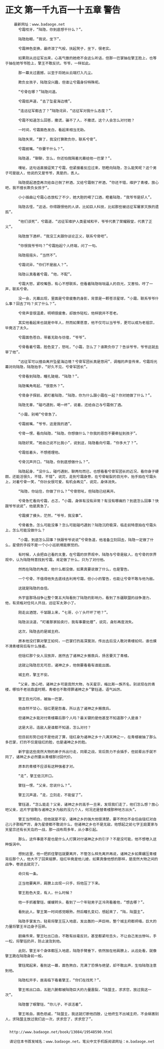 # 正文 第一千九百一十五章 警告
        最新网址：www.badaoge.net
          兮霜咬牙，“陆隐，你到底想干什么？”。
      
          陆隐抬眼，“我说，坐下”。
      
          兮霜神色变换，最终泄了气般，扶起凳子，坐下，很老实。
      
          如果刚从远征军出来，心高气傲的她绝不会这么听话，但那一巴掌抽在擎王脸上，也等于抽在她爷爷脸上，擎王不敢反抗，爷爷，一样如此。
      
          那一幕太过震撼，以至于将她从云端打入凡尘。
      
          欺负女孩子，陆隐没兴趣，但谁让兮霜身份特殊呢。
      
          “兮骨在哪？”陆隐问道。
      
          兮霜低声道，“去了坠星海边境”。
      
          “连远征军都去了？”陆隐诧异，“远征军对我什么态度？”。
      
          兮霜不知道怎么回答，撒谎，骗不了人，不撒谎，这个人会怎么对付她？
      
          一时间，兮霜面色发白，看起来相当无助。
      
          陆隐失笑，“算了，我没打算欺负你，联系兮骨”。
      
          兮霜抿嘴，“你要干什么？”。
      
          陆隐道，“聊聊，怎么，你还怕我隔着光幕给他一巴掌？”。
      
          噗呲，这句话直接逗笑了兮霜，但紧接着反应过来，怒瞪向陆隐，怎么能笑呢？这个男子可是敌人，他说的又是爷爷，真是的，丢人。
      
          陆隐提起酒壶再次给自己倒了杯酒，又给兮霜倒了杯酒，“你还不错，维护了青楼，放心吧，我不擅长欺负女孩子”。
      
          小小插曲让兮霜心态放松了不少，她大胆的喝了口酒，瞪着陆隐，“我爷爷是好人”。
      
          陆隐古怪，“这话，你得跟恨他的人讲，比如巨人科技，比如那些被远征军屠家灭族的遗孤”。
      
          “他们该死”，兮霜道，“远征军维护人类星域和平，爷爷代表了荣耀殿堂，代表了正义”。
      
          陆隐放下酒杯，“我没工夫跟你谈论正义，联系兮骨吧”。
      
          “你恨我爷爷吗？”兮霜抬起个人终端，问了一句。
      
          陆隐摇摇头，“当然不”。
      
          兮霜诧异，“你们不是敌人？”。
      
          陆隐认真看着兮霜，“他，不配”。
      
          兮霜大怒，紧咬嘴唇，有心不想联系，但看着陆隐咄咄逼人的目光，又害怕，哼了一声，联系兮骨。
      
          没一会，光幕出现，里面是兮骨疲惫的身影，背景是一颗苍凉星球，“小霜，联系爷爷什么事？回去了吗？买了什么？”。
      
          兮骨声音很温柔，明明很疲惫，却故作轻松，他样貌并不苍老。
      
          其实他看起来也就是中年人，然而如果愿意，他不仅可以当爷爷，更可以成为老祖宗，毕竟活了太久。
      
          兮霜面色苍白，带着无助与彷徨，“爷爷”。
      
          兮骨看着兮霜，脸色变了，怒吼，“小霜，怎么了？谁欺负你了？告诉爷爷，爷爷这就去宰了他”。
      
          “远征军可以擅自离开坠星海边境？兮骨军团长真是悠闲”，调楷的声音传来，兮霜将光幕对向陆隐，陆隐抬手，“好久不见，兮骨军团长”。
      
          兮骨看到陆隐，瞳孔陡缩，“陆隐？”。
      
          陆隐嘴角弯起，“很意外？”。
      
          兮骨身子探前，紧盯着陆隐，“陆隐，你为什么跟小霜在一起？你对她做了什么？”。
      
          陆隐无辜，“碰巧遇到，喝一杯”，说着，还给自己与兮霜倒了酒。
      
          “小霜，别喝”兮骨急了。
      
          兮霜抿嘴，“爷爷，这是我的酒”。
      
          兮骨一愣，看向陆隐，“陆隐，你想做什么？你我的恩怨不要牵扯到孩子”。
      
          陆隐好笑，“她自己说不比我小”，说到这，陆隐看向兮霜，“你多大了？”。
      
          兮霜低着头，不想搭理他。
      
          兮骨沉声开口，“陆隐，你到底想做什么？”。
      
          陆隐起身，“没什么，碰巧遇到，聊两句而已，也想看看兮骨军团长的近况，看你身子硬朗，还能活很久，不错，不错”，说完，走到兮霜身旁，在兮骨眦裂的目光中，抬手拍在兮霜头上，对着兮骨一笑，“你孙女很可爱，有机会再见”，说完，身体消失。
      
          “陆隐，你站住，你做了什么？”兮骨怒吼，但陆隐已经离开。
      
          兮骨急忙看向兮霜，忐忑，“小霜，身体有没有异常？有没有哪痛的？到底怎么回事？快跟爷爷说说”，他是真急了。
      
          兮霜摸了摸头，茫然，“爷爷，我没事”。
      
          兮骨着急，怎么可能没事？怎么可能碰巧遇到？陆隐沉府极深，临走前特意拍在兮霜头上，怎么可能没做什么？
      
          “小霜，到底怎么回事？快跟爷爷说说”兮骨急道，他准备立刻回去，陆隐一定做了什么，星使的手段不是一个小小巡航境能察觉的。
      
          有时候，人会把自己看的太重，在兮霜的世界观中，陆隐与兮骨是敌人，在兮骨的世界观中，认为陆隐特意找到兮霜，肯定做了什么，只为了对付他。
      
          然而在陆隐的角度，他什么都没做，如果真要说做了什么，也是警告。
      
          一个兮骨，不值得他失去底线去利用兮霜，但小小的警告，也能让兮骨不敢与他为敌。
      
          这就是陆隐的自信。
      
          外宇宙那场战争让整个第五大陆看到了陆隐的影响力，看到了东疆联盟的战争潜力，他，有资格对任何人开战，远征军太渺小了。
      
          刚走出酒馆，千邹跟上来，“七哥，小丫头吓坏了吧？”。
      
          陆隐淡淡道，“盯着那家拍卖行，我有事要处理”，说完，身形再度消失。
      
          这次，陆隐去的是城主府。
      
          原本他没打算对擎王如何，一巴掌打的高深莫测，传出去后没人敢对青楼如何，谁也摸不清青楼背后有什么强者。
      
          但瑶红那个女人没放弃，居然去了诸神之乡搬救兵，扬言要灭了青楼。
      
          这就让陆隐忍无可忍，诸神之乡，他倒要看看有谁能出面。
      
          城主府，擎王不安。
      
          “父亲，放心吧，诸神之乡可是庞然大物，与天星宗，梅比斯一族齐名，别说现在的青楼，哪怕不老翁鼎盛时期，青楼也不敢得罪诸神之乡”擎钰道，语气凶厉。
      
          擎王目光闪烁，被抽一巴掌，
      
          他自然不甘心，瑶红更是怨毒，所以去了诸神之乡搬救兵。
      
          但诸神之乡能对付青楼幕后那个人吗？最关键的是他甚至不知道那个人是谁？
      
          这是大忌，连敌人是谁都不知道，怎么对付？
      
          但目前形势已经不是他说了算，瑶红身为诸神之乡十八满天神之一，在青楼被抽了那么多巴掌，打的不仅是瑶红的脸，也是诸神之乡的脸。
      
          新宇宙这些庞然大物的弟子外出行走，同辈之战，背后势力不会插手，但前辈出手就不同了，诸神之乡必然要从青楼那讨回代价。
      
          原本的青楼不应该有这种强者才对。
      
          “走”，擎王低沉开口。
      
          擎钰一愣，“父亲，您说什么？”。
      
          擎王沉声道，“走，立刻走，不能留了”。
      
          擎钰道，“怎么能走？父亲，诸神之乡的高手一旦来，发现我们走了，他们怎么想？放心吧父亲，这片宇宙敢与诸神之乡为敌的没几个人，何况还是替青楼那种地方出头”。
      
          擎王当然明白，但他就是不安，诸神之乡的强大他很清楚，要不然也不会任由瑶红对自己儿子那般严厉，身为星使都不敢说什么，但诸神之乡也不是无敌，他想起之前七字王庭夏家与天星宗还有长天岛的一战，那一战布局多年，从小事引起。
      
          那么，这件事是不是也是什么人打算对付诸神之乡的引子？不是没可能，他不想卷入这种旋涡中。
      
          想到这里，他一把抓住擎钰就要离开，不管怎么样先离开再说，诸神之乡如果碾压青楼背后那个人，他大不了回来赔罪，瑶红毕竟是他儿媳，如果真像他想的那样，是庞然大物之间的战争，卷进去就完了。
      
          命只有一条。
      
          正当他要离开，肩膀上出现一只手，将他压了下来。
      
          擎王脸色大变，有人，什么时候？
      
          他一手抓着擎钰，缓缓转头，看到了一个年轻男子正冷冽看着他，“想去哪？”。
      
          看到此人，擎王第一时间感觉眼熟，然后瞳孔变幻，想起来了，“陆，陆盟主”。
      
          陆隐手掌发力，轻易将擎王压入地底，发出轰的一声巨响，整个城主府都坍塌，巨大的力量将擎王半边身子压碎。
      
          剧痛传来，擎王吐出口血，不敢有丝毫反抗，甚至都紧咬舌头，不让自己发出惨叫，手一松，将擎钰扔开，防止波及到他。
      
          此刻，擎王半个身体都压入地底，陆隐手臂垂下，依然按在他肩膀上，从远处看，就像擎王跪在陆隐身前一般。
      
          擎钰爬起来，看到这一幕，面色煞白，充满了恐惧与绝望，却不敢出声，生怕陆隐注意到他。
      
          陆隐松开手，居高临下看着擎王，“你们在找死？”。
      
          擎王咳出口血，五脏六腑都被陆隐巨大的力量震裂，“陆盟主，求求您，放过我这一次”。
      
          陆隐瞥了眼擎钰，“你儿子，不该活着”。
      
          擎王咳血，面色悲戚，“陆盟主，我这就打断他四肢，让他终生不出城主府，不会祸害别人，求陆盟主放过我们这一次，求求您了，求求您了”。
      
      
      http://www.badaoge.net/book/13084/19548590.html
      
      请记住本书首发域名：www.badaoge.net。笔尖中文手机版阅读网址：m.badaoge.net